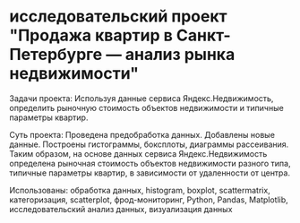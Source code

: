 # исследовательский проект "Продажа квартир в Санкт-Петербурге — анализ рынка недвижимости"
Задачи проекта: Используя данные сервиса Яндекс.Недвижимость, определить рыночную стоимость объектов недвижимости и типичные параметры квартир.

Суть проекта: Проведена предобработка данных. Добавлены новые данные. Построены гистограммы, боксплоты, диаграммы рассеивания. Таким образом, на основе данных сервиса Яндекс.Недвижимость определена рыночная стоимость объектов недвижимости разного типа, типичные параметры квартир, в зависимости от удаленности от центра. 

Использованы: обработка данных, histogram, boxplot, scattermatrix, категоризация, scatterplot, фрод-мониторинг, Python, Pandas, Matplotlib, исследовательский анализ данных, визуализация данных
